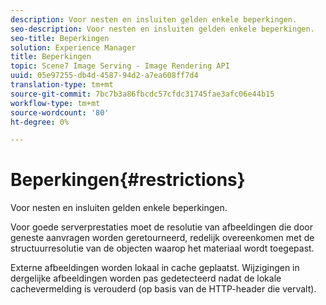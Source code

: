 ```yaml
---
description: Voor nesten en insluiten gelden enkele beperkingen.
seo-description: Voor nesten en insluiten gelden enkele beperkingen.
seo-title: Beperkingen
solution: Experience Manager
title: Beperkingen
topic: Scene7 Image Serving - Image Rendering API
uuid: 05e97255-db4d-4587-94d2-a7ea608ff7d4
translation-type: tm+mt
source-git-commit: 7bc7b3a86fbcdc57cfdc31745fae3afc06e44b15
workflow-type: tm+mt
source-wordcount: '80'
ht-degree: 0%

---
```



# Beperkingen{#restrictions}

Voor nesten en insluiten gelden enkele beperkingen.

Voor goede serverprestaties moet de resolutie van afbeeldingen die door geneste aanvragen worden geretourneerd, redelijk overeenkomen met de structuurresolutie van de objecten waarop het materiaal wordt toegepast.

Externe afbeeldingen worden lokaal in cache geplaatst. Wijzigingen in dergelijke afbeeldingen worden pas gedetecteerd nadat de lokale cachevermelding is verouderd (op basis van de HTTP-header die vervalt).
